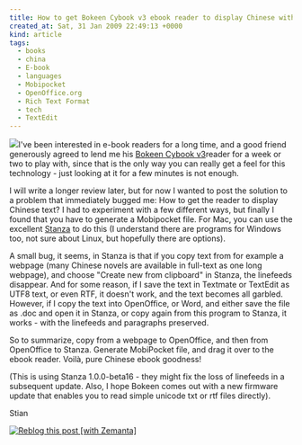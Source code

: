 ```yaml
---
title: How to get Bokeen Cybook v3 ebook reader to display Chinese with Stanza
created_at: Sat, 31 Jan 2009 22:49:13 +0000
kind: article
tags:
  - books
  - china
  - E-book
  - languages
  - Mobipocket
  - OpenOffice.org
  - Rich Text Format
  - tech
  - TextEdit
---
```


![](http://blog-tribugourmande.com/dotclear2/public/Cybook-in-hand.jpg)I've
been interested in e-book readers for a long time, and a good friend
generously agreed to lend me his [Bokeen Cybook
v3](http://www.bookeen.com/overview/ebook-overview.aspx)reader for a
week or two to play with, since that is the only way you can really get
a feel for this technology - just looking at it for a few minutes is not
enough.

I will write a longer review later, but for now I wanted to post the
solution to a problem that immediately bugged me: How to get the reader
to display Chinese text? I had to experiment with a few different ways,
but finally I found that you have to generate a Mobipocket file. For
Mac, you can use the excellent [Stanza](http://www.lexcycle.com/) to do
this (I understand there are programs for Windows too, not sure about
Linux, but hopefully there are options).

A small bug, it seems, in Stanza is that if you copy text from for
example a webpage (many Chinese novels are available in full-text as one
long webpage), and choose "Create new from clipboard" in Stanza, the
linefeeds disappear. And for some reason, if I save the text in Textmate
or TextEdit as UTF8 text, or even RTF, it doesn't work, and the text
becomes all garbled. However, if I copy the text into OpenOffice, or
Word, and either save the file as .doc and open it in Stanza, or copy
again from this program to Stanza, it works - with the linefeeds and
paragraphs preserved.

So to summarize, copy from a webpage to OpenOffice, and then from
OpenOffice to Stanza. Generate MobiPocket file, and drag it over to the
ebook reader. Voilà, pure Chinese ebook goodness!

(This is using Stanza 1.0.0-beta16 - they might fix the loss of
linefeeds in a subsequent update. Also, I hope Bokeen comes out with a
new firmware update that enables you to read simple unicode txt or rtf
files directly).

Stian

[![Reblog this post [with
Zemanta]](http://img.zemanta.com/reblog_e.png?x-id=b61853d1-0f4c-4350-b564-06795476939b)](http://reblog.zemanta.com/zemified/b61853d1-0f4c-4350-b564-06795476939b/ "Zemified by Zemanta")
